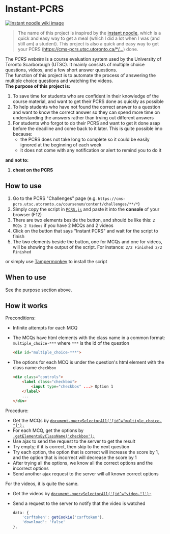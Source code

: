 # Instant-PCRS

<!-- Image of instant noodle -->
[![Instant noodle wiki image](https://upload.wikimedia.org/wikipedia/commons/thumb/7/73/Mama_instant_noodle_block.jpg/1024px-Mama_instant_noodle_block.jpg)](https://en.wikipedia.org/wiki/Instant_noodles)
> The name of this project is inspired by the [instant noodle](https://en.wikipedia.org/wiki/Instant_noodles), which is a quick and easy way to get a meal (which I did a lot when I was (and still am) a student). This project is also a quick and easy way to get your PCRS (<https://cms-pcrs.utsc.utoronto.ca/*/...>) done.

The *PCRS website* is a course evaluation system used by the University of Toronto Scarborough (UTSC). It mainly consists of multiple choice questions, videos, and a few short answer questions.  
The function of this project is to automate the process of answering the multiple choice questions and watching the videos.  
**The purpose of this project is:**  

1. To save time for students who are confident in their knowledge of the course material, and want to get their PCRS done as quickly as possible
2. To help students who have not found the correct answer to a question and want to know the correct answer so they can spend more time on  understanding the answers rather than trying out different answers
3. For students who forgot to do their PCRS and want to get it done asap before the deadline and come back to it later.
This is quite possible imo because:
    - the PCRS does not take long to complete so it could be easily ignored at the beginning of each week
    - it does not come with any notification or alert to remind you to do it

**and not to:**

1. **cheat on the PCRS**

## How to use

1. Go to the PCRS "Challenges" page (e.g. `https://cms-pcrs.utsc.utoronto.ca/coursenum/content/challenges/**/*`)
2. Simply copy the script in [`PCRS.js`](https://github.com/JANERUBBISHTOEAT/Instant-PCRS/blob/master/PCRS.js) and paste it into the **console** of your browser (F12)
3. There are two elements beside the button, and should be like this: `2 MCQs 2 Videos` if you have 2 MCQs and 2 videos
4. Click on the button that says "Instant PCRS" and wait for the script to finish
5. The two elements beside the button, one for MCQs and one for videos, will be showing the output of the script. For instance: `2/2 Finished 2/2 Finished`

or simply use [Tampermonkey](https://www.tampermonkey.net/) to install the script

## When to use

See the purpose section above.

## How it works

Preconditions:

- Infinite attempts for each MCQ
- The MCQs have html elements with the class name in a common format: `multiple_choice-***` where `***` is the id of the question

    ```html
    <div id="multiple_choice-***">
    ```

- The options for each MCQ is under the question's html element with the class name `checkbox`

    ```html
    <div class="controls">
        <label class="checkbox">
            <input type="checkbox" ...> Option 1
        </label>
        ...
    </div>
    ```

Procedure:

- Get the MCQs by [`document.querySelectorAll('[id^="multiple_choice-"]');`](https://github.com/JANERUBBISHTOEAT/Instant-PCRS/blob/master/PCRS.js#L153)
- For each MCQ, get the options by [`.getElementsByClassName('checkbox');`](https://github.com/JANERUBBISHTOEAT/Instant-PCRS/blob/master/PCRS.js#L182)
- Use ajax to send the request to the server to get the result
- Try empty; if it is correct, then skip to the next question
- Try each option, the option that is correct will increase the score by 1, and the option that is incorrect will decrease the score by 1
- After trying all the options, we know all the correct options and the incorrect options
- Send another ajax request to the server will all known correct options

For the videos, it is quite the same.

- Get the videos by [`document.querySelectorAll('[id^="video-"]');`](https://github.com/JANERUBBISHTOEAT/Instant-PCRS/blob/master/PCRS.js#L220)
- Send a request to the server to notify that the video is watched

    ```js
    data: {
        'csrftoken': getCookie('csrftoken'),
        'download': 'false'
    },
    ```
